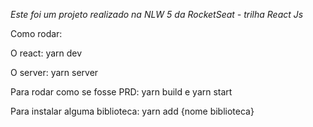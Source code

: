 *Este foi um projeto realizado na NLW 5 da RocketSeat - trilha React Js*

Como rodar:

O react: yarn dev

O server: yarn server

Para rodar como se fosse PRD: yarn build  e yarn start

Para instalar alguma biblioteca: yarn add {nome biblioteca}
